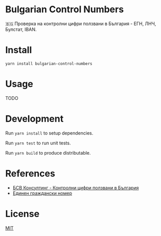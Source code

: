 Bulgarian Control Numbers
==========================

:bulgaria: Проверка на контролни цифри ползвани в България - ЕГН, ЛНЧ, Булстат, IBAN.

# Install

    yarn install bulgarian-control-numbers

# Usage

TODO

# Development

Run `yarn install` to setup dependencies.

Run `yarn test` to run unit tests.

Run `yarn build` to produce distributable.

# References

* [БСВ Консултинг - Контролни цифри ползвани в България](http://bsv-bg.com/контролни-цифри-ползвани-в-българия)
* [Единен граждански номер](https://bg.wikipedia.org/wiki/Единен_граждански_номер)

# License

[MIT](LICENSE)
